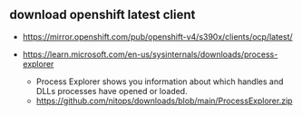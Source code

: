 ## download openshift latest client
- https://mirror.openshift.com/pub/openshift-v4/s390x/clients/ocp/latest/

- https://learn.microsoft.com/en-us/sysinternals/downloads/process-explorer
  - Process Explorer shows you information about which handles and DLLs processes have opened or loaded.
  - https://github.com/nitops/downloads/blob/main/ProcessExplorer.zip
